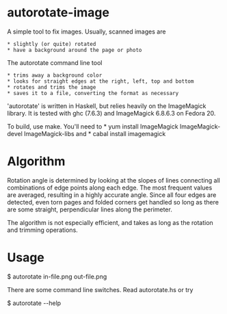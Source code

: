 autorotate-image
================

A simple tool to fix images. Usually, scanned images are

    * slightly (or quite) rotated
    * have a background around the page or photo

The autorotate command line tool

    * trims away a background color
    * looks for straight edges at the right, left, top and bottom
    * rotates and trims the image
    * saves it to a file, converting the format as necessary

'autorotate' is written in Haskell, but relies heavily on the ImageMagick
library. It is tested with ghc (7.6.3) and ImageMagick 6.8.6.3 on Fedora 20.

To build, use make. You'll need to
    * yum install ImageMagick ImageMagick-devel ImageMagick-libs and
    * cabal install imagemagick


Algorithm
=========

Rotation angle is determined by looking at the slopes of lines connecting all
combinations of edge points along each edge. The most frequent values are
averaged, resulting in a highly accurate angle. Since all four edges are detected,
even torn pages and folded corners get handled so long as there are some straight,
perpendicular lines along the perimeter.

The algorithm is not especially efficient, and takes as long as the rotation and
trimming operations.

Usage
=====

$ autorotate in-file.png out-file.png

There are some command line switches. Read autorotate.hs or try

$ autorotate --help

